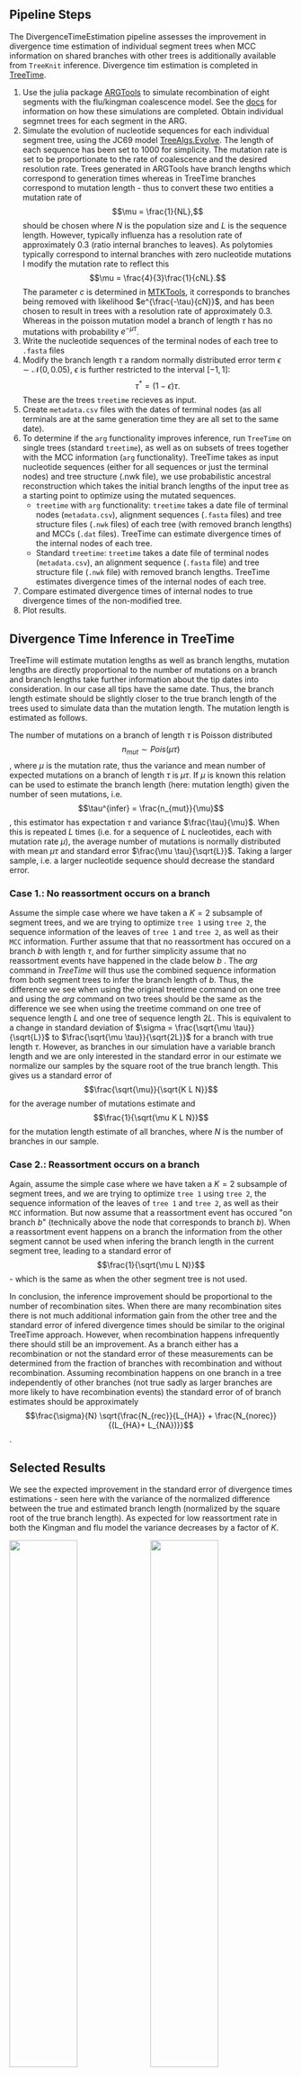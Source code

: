 ## Pipeline Steps

The DivergenceTimeEstimation pipeline assesses the improvement in divergence time estimation of individual segment trees when MCC information on shared branches with other trees is additionally available from `TreeKnit` inference. Divergence tim estimation is completed in [TreeTime](https://github.com/neherlab/treetime).

1. Use the julia package [ARGTools](https://github.com/PierreBarrat/ARGTools) to simulate recombination of eight segments with the flu/kingman coalescence model. See the [docs](https://github.com/PierreBarrat/ARGTools/tree/extended_newick_clean#simulations) for information on how these simulations are completed.  Obtain individual segmnet trees for each segment in the ARG. 
2. Simulate the evolution of nucleotide sequences for each individual segment tree, using the JC69 model [TreeAlgs.Evolve](https://github.com/anna-parker/TreeAlgs-Fork). The length of each sequence has been set to 1000 for simplicity. The mutation rate is set to be proportionate to the rate of coalescence and the desired resolution rate. Trees generated in ARGTools have branch lengths which correspond to generation times whereas in TreeTime branches correspond to mutation length - thus to convert these two entities a mutation rate of $$\mu = \frac{1}{NL},$$ should be chosen where $N$ is the population size and $L$ is the sequence length. However, typically influenza has a resolution rate of approximately 0.3 (ratio internal branches to leaves). As polytomies typically correspond to internal branches with zero nucleotide mutations I modify the mutation rate to reflect this $$\mu = \frac{4}{3}\frac{1}{cNL}.$$ The parameter $c$ is determined in [MTKTools](https://github.com/anna-parker/MTKTools), it corresponds to branches being removed with likelihood $e^{\frac{-\tau}{cN}}$, and has been chosen to result in trees with a resolution rate of approximately 0.3. Whereas in the poisson mutation model a branch of length $\tau$ has no mutations with probability $e^{-\mu \tau}$. 
3. Write the nucleotide sequences of the terminal nodes of each tree to `.fasta` files
4. Modify the branch length $\tau$ a random normally distributed error term $\epsilon \sim \mathcal{N}(0, 0.05)$, $\epsilon$ is further restricted to the interval $[-1, 1]$: $$\tau^* = (1-\epsilon)\tau.$$ These are the trees `treetime` recieves as input. 
5. Create `metadata.csv` files with the dates of terminal nodes (as all terminals are at the same generation time they are all set to the same date).
6. To determine if the `arg` functionality improves inference, run `TreeTime` on single trees (standard `treetime`), as well as on subsets of trees together with the MCC information (`arg` functionality). TreeTime takes as input nucleotide sequences (either for all sequences or just the terminal nodes) and tree structure (.nwk file), we use probabilistic ancestral reconstruction which takes the initial branch lengths of the input tree as a starting point to optimize using the mutated sequences.
	- `treetime` with `arg` functionality: `treetime` takes a date file of terminal nodes (`metadata.csv`), alignment sequences (`.fasta` files) and tree structure files (`.nwk` files) of each tree (with removed branch lengths) and MCCs (`.dat` files). TreeTime can estimate divergence times of the internal nodes of each tree. 
	-  Standard `treetime`: `treetime` takes a date file of terminal nodes (`metadata.csv`), an alignment sequence (`.fasta` file) and tree structure file (`.nwk` file) with removed branch lengths. TreeTime estimates divergence times of the internal nodes of each tree.
7. Compare estimated divergence times of internal nodes to true divergence times of the non-modified tree.
8. Plot results.

## Divergence Time Inference in TreeTime

TreeTime will estimate mutation lengths as well as branch lengths, mutation lengths are directly proportional to the number of mutations on a branch and branch lengths take further information about the tip dates into consideration. In our case all tips have the same date. Thus, the branch length estimate should be slightly closer to the true branch length of the trees used to simulate data than the mutation length. The mutation length is estimated as follows.

The number of mutations on a branch of length $\tau$ is Poisson distributed $$n_{mut} \sim Pois(\mu \tau)$$, where $\mu$ is the mutation rate, thus the variance and mean number of expected mutations on a branch of length $\tau$ is $\mu \tau$. If $\mu$ is known this relation can be used to estimate the branch length (here: mutation length) given the number of seen mutations, i.e. $$\tau^{infer} = \frac{n_{mut}}{\mu}$$, this estimator has expectation $\tau$ and variance $\frac{\tau}{\mu}$. When this is repeated $L$ times (i.e. for a sequence of $L$ nucleotides, each with mutation rate $\mu$), the average number of mutations is normally distributed with mean $\mu \tau$ and standard error $\frac{\mu \tau}{\sqrt{L}}$. Taking a larger sample, i.e. a larger nucleotide sequence should decrease the standard error.

### Case 1.: No reassortment occurs on a branch
Assume the simple case where we have taken a $K=2$ subsample of segment trees, and we are trying to optimize `tree 1` using `tree 2`, the sequence information of the leaves of `tree 1` and `tree 2`, as well as their `MCC` information. Further assume that that no reassortment has occured on a branch $b$ with length $\tau$, and for further simplicity assume that no reassortment events have happened in the clade below $b$ . The $arg$ command in $TreeTime$ will thus use the combined sequence information from both segment trees to infer the branch length of $b$. Thus, the difference we see when using the original treetime command on one tree and using the $arg$ command on two trees should be the same as the difference we see when using the treetime command on one tree of sequence length $L$ and one tree of sequence length $2L$. This is equivalent to a change in standard deviation of $\sigma = \frac{\sqrt{\mu \tau}}{\sqrt{L}}$ to $\frac{\sqrt{\mu \tau}}{\sqrt{2L}}$ for a branch with true length $\tau$. However, as branches in our simulation have a variable branch length and we are only interested in the standard error in our estimate we normalize our samples by the square root of the true branch length. This gives us a standard error of $$\frac{\sqrt{\mu}}{\sqrt{K L N}}$$ for the average number of mutations estimate and $$\frac{1}{\sqrt{\mu K L N}}$$ for the mutation length estimate of all branches, where $N$ is the number of branches in our sample.

### Case 2.: Reassortment occurs on a branch
Again, assume the simple case where we have taken a $K=2$ subsample of segment trees, and we are trying to optimize `tree 1` using `tree 2`, the sequence information of the leaves of `tree 1` and `tree 2`, as well as their `MCC` information. But now assume that a reassortment event has occured "on branch $b$" (technically above the node that corresponds to branch $b$). When a reassortment event happens on a branch the information from the other segment cannot be used when infering the branch length in the current segment tree, leading to a standard error of $$\frac{1}{\sqrt{\mu L N}}$$ - which is the same as when the other segment tree is not used. 

In conclusion, the inference improvement should be proportional to the number of recombination sites. When there are many recombination sites there is not much additional information gain from the other tree and the standard error of infered divergence times should be similar to the original TreeTime approach. However, when recombination happens infrequently there should still be an improvement. As a branch either has a recombination or not the standard error of these measurements can be determined from the fraction of branches with recombination and without recombination. Assuming recombination happens on one branch in a tree independently of other branches (not true sadly as larger branches are more likely to have recombination events) the standard error of of branch estimates should be approximately $$\frac{\sigma}{N} \sqrt{\frac{N_{rec}}{L_{HA}} + \frac{N_{norec}}{(L_{HA}+ L_{NA})}}$$.

## Selected Results

We see the expected improvement in the standard error of divergence times estimations - seen here with the variance of the normalized difference between the true and estimated branch length (normalized by the square root of the true branch length). As expected for low reassortment rate in both the Kingman and flu model the variance decreases by a factor of $K$. 

<img src="Figures/var_divergence_times_flu_0.35_true.png" width="49%"/> <img src="Figures/var_divergence_times_kingman_0.35_true.png" width="49%"/> 

<em>Left: ARGs simulated under flu coalescence model, resolution rate 0.35 and strict resolve, Right: ARGs ARGs simulated under kingman coalescence model, resolution rate 0.35 and strict resolve,</em>

As to be expected this improvement starts decreasing faster with trees simulated under the Kingman model - most likely due to the fact that Kingman trees have more reassortments and thus less shared branches than Flu trees even with the same reassortment rate (see explanation in the [AccuracySharedBranches](../AccuracySharedBranches/) section).

We note that although no branches are removed in this simulation for better comparison of the final trees - mutations occur at a rate that is proportional to the resolution rate - i.e the number of branches with no mutations would result in trees with a 0.35 resolution rate if internal branches with no mutations were to be removed. This can be seen when we look at the median and mean difference in inferred branch length. For $K=1$ the median difference is 1 - this makes sense as at resolution rate 0.35 the major of branches will not have mutations and will have inferred branch length 0. The decrease in difference with increasing $K$ shows the impact of using sequence information from other trees - made possible with the ARG module in TreeTime. 

<img src="Figures/median_divergence_times_flu_0.35_true.png" width="49%"/> <img src="Figures/median_divergence_times_kingman_0.35_true.png" width="49%"/> 

<em>Left: ARGs simulated under flu coalescence model, resolution rate 0.35 and strict resolve, Right: ARGs ARGs simulated under kingman coalescence model, resolution rate 0.35 and strict resolve,</em>

<img src="Figures/mean_divergence_times_flu_0.35_true.png" width="49%"/> <img src="Figures/mean_divergence_times_kingman_0.35_true.png" width="49%"/> 

<em>Left: ARGs simulated under flu coalescence model, resolution rate 0.35 and strict resolve, Right: ARGs ARGs simulated under kingman coalescence model, resolution rate 0.35 and strict resolve,</em>

We also note the large outliers seen for higher reassortment rates in the mean branch length differences. This is most likely due to the impact of FP shared branches.

This can be better visualized by looking at $K=2$ explicitly and splitting branches into categories depending if they are shared between the two trees or not and if this is correctly or incorrectly inferred by TreeKnit. Thus, we split branches into true positive i.e. shared and correctly inferred as shared (TP), true negative i.e. not shared and correctly inferred as not shared (TN) and false positive (FP) and false negative (FN). 

<img src="Figures/K2_mean_divergence_times_flu_0.35_true.png" width="49%"/> <img src="Figures/K2_var_divergence_times_flu_0.35_true.png" width="49%"/> 

<em>ARGs simulated under flu coalescence model, resolution rate 0.35 and strict resolve, split into categories depending on accuracy of shared branches inference</em>

Note that there are almost no not shared branches for low reassortment rates, this results in the low variance and large mean for branches outside the TP category at low reassortment rates. Notably, the variance is halved for the TP category by using information from the second tree at all reassortment rates. Branches that were inferred to not be shared across the two trees (FN and TN) are not effected by using information from the other tree - as is expected. For FP branches i.e. branches that were incorrectly labeled as shared, the variance increases when using information from the other tree, the mean fluctuates inconsistently. 
